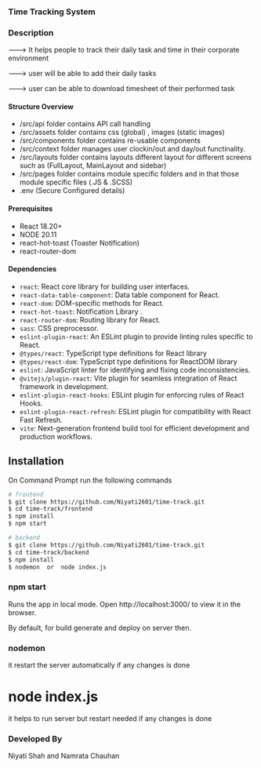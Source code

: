 ### Time Tracking System




### Description

---> It helps people to track their daily task and time in their corporate environment

---> user will be able to add their daily tasks

---> user can be able to download timesheet of their performed task

#### Structure Overview

- /src/api folder contains API call handling
- /src/assets folder contains css (global) , images (static images)
- /src/components folder contains re-usable components
- /src/context folder manages user clockin/out and day/out functinality.
- /src/layouts folder contains layouts different layout for different screens such as (FullLayout, MainLayout and sidebar)
- /src/pages folder contains module specific folders and in that those module specific files (.JS & .SCSS)
- .env (Secure Configured details)

#### Prerequisites

- React 18.20+
- NODE 20.11
- react-hot-toast (Toaster Notification)
- react-router-dom

#### Dependencies


- `react`: React core library for building user interfaces.
- `react-data-table-component`: Data table component for React.
- `react-dom`: DOM-specific methods for React.
- `react-hot-toast`: Notification Library .
- `react-router-dom`: Routing library for React.
- `sass`: CSS preprocessor.
- `eslint-plugin-react`: An ESLint plugin to provide linting rules specific to React.
- `@types/react`: TypeScript type definitions for React library
- `@types/react-dom`: TypeScript type definitions for ReactDOM library
- `eslint`: JavaScript linter for identifying and fixing code inconsistencies.
- `@vitejs/plugin-react`: Vite plugin for seamless integration of React framework in development.
- `eslint-plugin-react-hooks`: ESLint plugin for enforcing rules of React Hooks.
- `eslint-plugin-react-refresh`: ESLint plugin for compatibility with React Fast Refresh.
- `vite`: Next-generation frontend build tool for efficient development and production workflows.

## Installation

On Command Prompt run the following commands

```sh
# frontend
$ git clone https://github.com/Niyati2601/time-track.git
$ cd time-track/frontend
$ npm install
$ npm start
```

```sh
# backend
$ git clone https://github.com/Niyati2601/time-track.git
$ cd time-track/backend
$ npm install
$ nodemon  or  node index.js
```

### npm start

Runs the app in local mode. Open http://localhost:3000/ to view it in the browser.

By default, for build generate and deploy on server then.

### nodemon 

it restart the server automatically if any changes is done


# node index.js

 it helps to run server but restart needed if any changes is done

### Developed By

Niyati Shah and Namrata Chauhan
